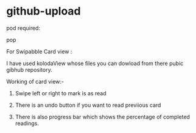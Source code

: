 # github-upload

pod required:

pop

For Swipabble Card view :

I have used kolodaView whose files you can dowload from there pubic gibhub repository.

Working of card view:-

1) Swipe left or right to mark is as read
 
2) There is an undo button if you want to read previious card

3) There is also progress bar which shows the percentage of completed readings. 
